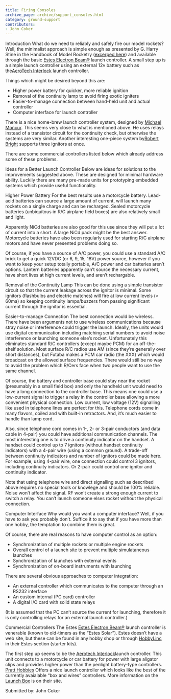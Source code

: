 ```yaml
---
title: Firing Consoles
archive_page: archive/support_consoles.html
category: ground-support
contributors:
- John Coker
---
```

Introduction What do we need to reliably and safely fire our model rockets? Well, the minimalist approach is simple enough as presented by G. Harry Stine in the Handbook of Model Rocketry ([excerped here](support_consoles_hmrch6.html)) and available through the basic [Estes Electron Beam®](support_consoles_estesebeam.html) launch controller. A small step up is a simple launch controller using an external 12v battery such as the[AeroTech Interlock](support_consoles_atinterlock.html) launch controller.

Things which might be desired beyond this are:

- Higher power battery for quicker, more reliable ignition
- Removal of the continuity lamp to avoid firing exotic igniters
- Easier-to-manage connection between hand-held unit and actual controller
- Computer interface for launch controller

There is a nice home-brew launch controller system, designed by [Michael Moncur](http://www.xmission.com/~mgm/rockets/launcher.html). This seems very close to what is mentioned above. He uses relays instead of a transistor circuit for the continuity check, but otherwise the systems are very similar. Another interesting one-piece system by[Robert Bright](http://www.gate.net/~rdbright/rm2k.htm) supports three ignitors at once.

There are some commercial controllers listed below which already address some of these problems.

Ideas for a Better Launch Controller Below are ideas for solutions to the improvements suggested above. These are designed for minimal hardware ability. Luckily there are many pre-made units for prototyping embedded systems which provide useful functionality.

Higher Power Battery For the best results use a motorcycle battery. Lead-acid batteries can source a large amount of current, will launch many rockets on a single charge and can be recharged. Sealed motorcycle batteries (unbiquitous in R/C airplane field boxes) are also relatively small and light.

Apparently NiCd batteries are also good for this use since they will put a lot of current into a short. A large NiCd pack might be the best answer. Motorcycle batteries have also been regularly used for starting R/C airplane motors and have never presented problems doing so.

Of course, if you have a source of A/C power, you could use a standard A/C brick to get a quick 12VDC (or 6, 9, 15, 18V) power source, however if you want to keep your setup totally portable, A/C power and car batteries aren’t options. Lantern batteries apparently can’t source the necessary current, have short lives at high current levels, and aren’t rechargable.

Removal of the Continuity Lamp This can be done using a simple transistor circuit so that the current leakage across the ignitor is minimal. Some ignitors (flashbulbs and electric matches) will fire at low current levels (\< 60ma) so keeping continuity lamps/buzzers from passing significant current through the ignitor is essential.

Easier-to-manage Connection The best connection would be wireless. There have been arguments not to use wireless communications because stray noise or interference could trigger the launch. Ideally, the units would use digital communication including matching serial numbers to avoid noise interference or launching someone else’s rocket. Unfortunately this eliminates standard R/C controllers (except maybe PCM) for an off-the-shelf solution. Most surface R/C radios use AM (since they’re generally over short distances), but Futaba makes a PCM car radio (the XXX) which would broadcast on the allowed surface frequencies. There would still be no way to avoid the problem which R/Cers face when two people want to use the same channel.

Of course, the battery and controller base could stay near the rocket (presumably in a small field box) and only the handheld unit would need to have a long connection to the controller base. This means one could use a low-current signal to trigger a relay in the controller base allowing a more convenient physical connection. Low current, low voltage (12V) signalling like used in telephone lines are perfect for this. Telephone cords come in many flavors, coiled and with built-in retractors. And, it’s much easier to handle than lamp cord.

Also, since telephone cord comes in 1-, 2- or 3-pair conductors (and data cable in 4-pair) you could have additional communication channels. The most interesting one is to drive a continuity indicator on the handset. A handset could control up to 7 ignitors (without handset continuity indicators) with a 4-pair wire (using a common ground). A trade-off between continuity indicators and number of ignitors could be made here. For example, using 4-pair wire, one connection could control 3 ignitors, including continuity indicators. Or 2-pair could control one ignitor and continuity indicator.

Note that using telephone wire and direct signalling such as described above requires no special tools or knowlege and should be 100% reliable. Noise won’t affect the signal. RF won’t create a strong enough current to switch a relay. You can’t launch someone elses rocket without the physical connection.

Computer Interface Why would you want a computer interface? Well, if you have to ask you probably don’t. Suffice it to say that if you have more than one hobby, the temptation to combine them is great.

Of course, there are real reasons to have computer control as an option:

- Synchronization of multiple rockets or multiple engine rockets
- Overall control of a launch site to prevent multiple simulataneous launches
- Synchronization of launches with external events
- Synchronization of on-board instruments with launching

There are several obvious approaches to computer integration:

- An external controller which communicates to the computer through an RS232 interface
- An custom internal (PC card) controller
- A digital I/O card with solid state relays

(It is assumed that the PC can’t source the current for launching, therefore it is only controlling relays for an external launch controller.)

Commercial Controllers The Estes [Estes Electron Beam®](support_consoles_estesebeam.html) launch controller is venerable (known to old-timers as the “Estes Solar”). Estes doesn’t have a web site, but these can be found in any hobby shop or through [HobbyLinc](http://www.hobbylinc.com/rockets/rocket1.htm) in their Estes section (starter kits).

The first step up seems to be the [Aerotech Interlock](support_consoles_atinterlock.html)launch controller. This unit connects to a motorcycle or car battery for power with large aligator clips and provides higher power than the penlight battery-type controllers. [Pratt Hobbies](http://www.pratthobbies.com/) Offers a nice launch controller which looks like the best of the currently avaialable “box and wires” controllers. More information on the [Launch Box](http://www.pratthobbies.com/lb.html) is on their site.

Submitted by: John Coker

